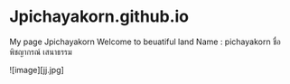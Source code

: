# Jpichayakorn.github.io
My page Jpichayakorn
Welcome to beuatiful land
Name : pichayakorn
ชื่อ พิชญากรณ์ เสนาธรรม

![image][jj.jpg]